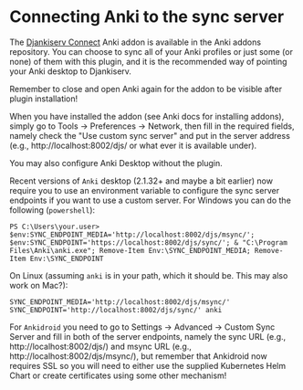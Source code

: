 # Connecting Anki to the sync server

The [Djankiserv Connect](https://ankiweb.net/shared/info/1724518526) Anki addon is available in the Anki addons repository. You can choose to sync all of your Anki profiles or just some (or none) of them with this plugin, and it is the recommended way of pointing your Anki desktop to Djankiserv.

Remember to close and open Anki again for the addon to be visible after plugin installation!

When you have installed the addon (see Anki docs for installing addons), simply go to Tools -> Preferences -> Network, then fill in the required fields, namely check the "Use custom sync server" and put in the server address (e.g., http://localhost:8002/djs/ or what ever it is available under).

You may also configure Anki Desktop without the plugin.

Recent versions of `Anki` desktop (2.1.32+ and maybe a bit earlier) now require you to use an environment variable to configure the sync server endpoints if you want to use a custom server. For Windows you can do the following (`powershell`):

```
PS C:\Users\your.user> $env:SYNC_ENDPOINT_MEDIA='http://localhost:8002/djs/msync/'; $env:SYNC_ENDPOINT='https://localhost:8002/djs/sync/'; & "C:\Program Files\Anki\anki.exe"; Remove-Item Env:\SYNC_ENDPOINT_MEDIA; Remove-Item Env:\SYNC_ENDPOINT
```

On Linux (assuming `anki` is in your path, which it should be. This may also work on Mac?):

```
SYNC_ENDPOINT_MEDIA='http://localhost:8002/djs/msync/' SYNC_ENDPOINT='http://localhost:8002/djs/sync/' anki
```

For `Ankidroid` you need to go to Settings -> Advanced -> Custom Sync Server and fill in both of the server endpoints, namely the sync URL (e.g., http://localhost:8002/djs/) and msync URL (e.g., http://localhost:8002/djs/msync/), but remember that Ankidroid now requires SSL so you will need to either use the supplied Kubernetes Helm Chart or create certificates using some other mechanism!
